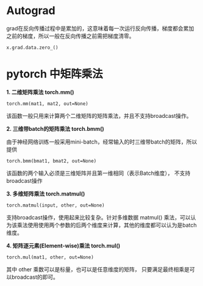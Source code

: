 # Autograd

grad在反向传播过程中是累加的，这意味着每一次运行反向传播，梯度都会累加之前的梯度，所以一般在反向传播之前需把梯度清零。

~~~python
x.grad.data.zero_()
~~~

# pytorch 中矩阵乘法

**1. 二维矩阵乘法 torch.mm()**

```text
torch.mm(mat1, mat2, out=None)
```

该函数一般只用来计算两个二维矩阵的矩阵乘法，并且不支持broadcast操作。

**2. 三维带batch的矩阵乘法 torch.bmm()**

由于神经网络训练一般采用mini-batch，经常输入的时三维带batch的矩阵，所以提供

```text
torch.bmm(bmat1, bmat2, out=None)
```

该函数的两个输入必须是三维矩阵并且第一维相同（表示Batch维度）， 不支持broadcast操作

**3. 多维矩阵乘法 torch.matmul()**

```text
torch.matmul(input, other, out=None)
```

支持broadcast操作，使用起来比较复杂。针对多维数据 matmul() 乘法，可以认为该乘法使用使用两个参数的后两个维度来计算，其他的维度都可以认为是batch维度。

**4. 矩阵逐元素(Element-wise)乘法 torch.mul()**

```text
torch.mul(mat1, other, out=None)
```

其中 other 乘数可以是标量，也可以是任意维度的矩阵， 只要满足最终相乘是可以broadcast的即可。